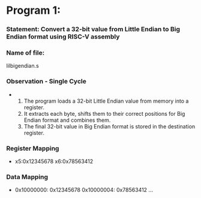 # Program 1: 
### Statement: Convert a 32-bit value from Little Endian to Big Endian format using RISC-V assembly

### Name of file:
lilbigendian.s

### Observation - Single Cycle
- 1. The program loads a 32-bit Little Endian value from memory into a register.
  2. It extracts each byte, shifts them to their correct positions for Big Endian format and combines them.
  3. The final 32-bit value in Big Endian format is stored in the destination register.
 
### Register Mapping
- x5:0x12345678
  x6:0x78563412

### Data Mapping
- 0x10000000: 0x12345678
  0x10000004: 0x78563412
...
